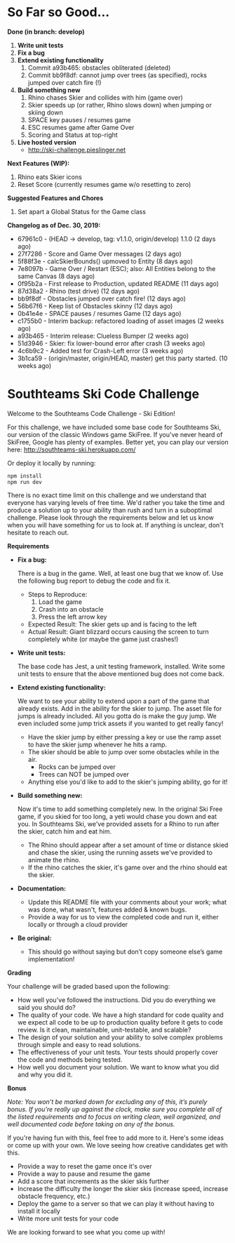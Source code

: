 # So Far so Good...
**Done (in branch: develop)**
1. **Write unit tests**
1. **Fix a bug**
1. **Extend existing functionality**
   1. Commit a93b465: obstacles obliterated (deleted)
   2. Commit bb9f8df: cannot jump over trees (as specified), rocks jumped over catch fire (!)
2. **Build something new**
   1. Rhino chases Skier and collides with him (game over)
   2. Skier speeds up (or rather, Rhino slows down) when jumping or skiing down
   3. SPACE key pauses / resumes game
   4. ESC resumes game after Game Over
   5. Scoring and Status at top-right
3. **Live hosted version**
   * http://ski-challenge.pieslinger.net
 
**Next Features (WIP):**
1. Rhino eats Skier icons
2. Reset Score (currently resumes game w/o resetting to zero)

**Suggested Features and Chores**
1. Set apart a Global Status for the Game class

**Changelog as of Dec. 30, 2019:**
* 67961c0 - (HEAD -> develop, tag: v1.1.0, origin/develop) 1.1.0 (2 days ago) <Klaus Pieslinger>
* 27f7286 - Score and Game Over messages (2 days ago) <Klaus Pieslinger>
* 5f88f3e - calcSkierBounds() upmoved to Entity (8 days ago) <Klaus Pieslinger>
* 7e8097b - Game Over / Restart (ESC); also: All Entities belong to the same Canvas (8 days ago) <Klaus Pieslinger>
* 0f95b2a - First release to Production, updated README (11 days ago) <Klaus Pieslinger>
* 87d38a2 - Rhino (test drive) (12 days ago) <Klaus Pieslinger>
* bb9f8df - Obstacles jumped over catch fire! (12 days ago) <Klaus Pieslinger>
* 56b67f6 - Keep list of Obstacles skinny (12 days ago) <Klaus Pieslinger>
* 0b41e4e - SPACE pauses / resumes Game (12 days ago) <Klaus Pieslinger>
* c1755b0 - Interim backup: refactored loading of asset images (2 weeks ago) <Klaus Pieslinger>
* a93b465 - Interim release: Clueless Bumper (2 weeks ago) <Klaus Pieslinger>
* 51d3946 - Skier: fix lower-bound error after crash (3 weeks ago) <Klaus Pieslinger>
* 4c6b9c2 - Added test for Crash-Left error (3 weeks ago) <Klaus Pieslinger>
* 3b1ca59 - (origin/master, origin/HEAD, master) get this party started. (10 weeks ago) <Lean>

# Southteams Ski Code Challenge

Welcome to the Southteams Code Challenge - Ski Edition!

For this challenge, we have included some base code for Southteams Ski, our version of the classic Windows game SkiFree. If
you've never heard of SkiFree, Google has plenty of examples. Better yet, you can play our version here:
http://southteams-ski.herokuapp.com/ 

Or deploy it locally by running:
```
npm install
npm run dev
```

There is no exact time limit on this challenge and we understand that everyone has varying levels of free time. We'd
rather you take the time and produce a solution up to your ability than rush and turn in a suboptimal challenge. Please
look through the requirements below and let us know when you will have something for us to look at. If anything is
unclear, don't hesitate to reach out.

**Requirements**

* **Fix a bug:**

  There is a bug in the game. Well, at least one bug that we know of. Use the following bug report to debug the code
  and fix it.
  * Steps to Reproduce:
    1. Load the game
    1. Crash into an obstacle
    1. Press the left arrow key
  * Expected Result: The skier gets up and is facing to the left
  * Actual Result: Giant blizzard occurs causing the screen to turn completely white (or maybe the game just crashes!)

* **Write unit tests:**

  The base code has Jest, a unit testing framework, installed. Write some unit tests to ensure that the above mentioned
  bug does not come back.

* **Extend existing functionality:**

  We want to see your ability to extend upon a part of the game that already exists. Add in the ability for the skier to
  jump. The asset file for jumps is already included. All you gotta do is make the guy jump. We even included some jump
  trick assets if you wanted to get really fancy!
  * Have the skier jump by either pressing a key or use the ramp asset to have the skier jump whenever he hits a ramp.
  * The skier should be able to jump over some obstacles while in the air.
    * Rocks can be jumped over
    * Trees can NOT be jumped over
  * Anything else you'd like to add to the skier's jumping ability, go for it!

* **Build something new:**

  Now it's time to add something completely new. In the original Ski Free game, if you skied for too long,
  a yeti would chase you down and eat you. In Southteams Ski, we've provided assets for a Rhino to run after the skier,
  catch him and eat him.
  * The Rhino should appear after a set amount of time or distance skied and chase the skier, using the running assets
    we've provided to animate the rhino.
  * If the rhino catches the skier, it's game over and the rhino should eat the skier.

* **Documentation:**

  * Update this README file with your comments about your work; what was done, what wasn't, features added & known bugs.
  * Provide a way for us to view the completed code and run it, either locally or through a cloud provider

* **Be original:**  
  * This should go without saying but don’t copy someone else’s game implementation!

**Grading**

Your challenge will be graded based upon the following:

* How well you've followed the instructions. Did you do everything we said you should do?
* The quality of your code. We have a high standard for code quality and we expect all code to be up to production
  quality before it gets to code review. Is it clean, maintainable, unit-testable, and scalable?
* The design of your solution and your ability to solve complex problems through simple and easy to read solutions.
* The effectiveness of your unit tests. Your tests should properly cover the code and methods being tested.
* How well you document your solution. We want to know what you did and why you did it.

**Bonus**

*Note: You won’t be marked down for excluding any of this, it’s purely bonus.  If you’re really up against the clock,
make sure you complete all of the listed requirements and to focus on writing clean, well organized, and well documented
code before taking on any of the bonus.*

If you're having fun with this, feel free to add more to it. Here's some ideas or come up with your own. We love seeing
how creative candidates get with this.

* Provide a way to reset the game once it's over
* Provide a way to pause and resume the game
* Add a score that increments as the skier skis further
* Increase the difficulty the longer the skier skis (increase speed, increase obstacle frequency, etc.)
* Deploy the game to a server so that we can play it without having to install it locally
* Write more unit tests for your code

We are looking forward to see what you come up with!
